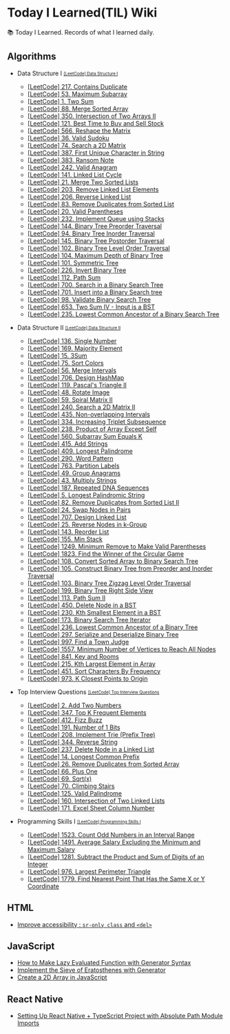# Today I Learned(TIL) Wiki

📚 Today I Learned. Records of what I learned daily.

## Algorithms

- Data Structure I <sub><sup>[[LeetCode] Data Structure I](https://leetcode.com/study-plan/data-structure/)</sup></sub>

  - [[LeetCode] 217. Contains Duplicate](./Algorithms/leetcode-217-contains-duplicate.md)
  - [[LeetCode] 53. Maximum Subarray](./Algorithms/leetcode-53-maximum-subarray.md)
  - [[LeetCode] 1. Two Sum](./Algorithms/leetcode-1-two-sum.md)
  - [[LeetCode] 88. Merge Sorted Array](./Algorithms/leetcode-88-merge-sorted-array.md)
  - [[LeetCode] 350. Intersection of Two Arrays II](./Algorithms/leetcode-350-intersection-of-two-arrays-ii.md)
  - [[LeetCode] 121. Best Time to Buy and Sell Stock](./Algorithms/leetcode-121-best-time-to-buy-and-sell-stock.md)
  - [[LeetCode] 566. Reshape the Matrix](./Algorithms/leetcode-566-reshape-the-matrix.md)
  - [[LeetCode] 36. Valid Sudoku](./Algorithms/leetcode-36-valid-sudoku.md)
  - [[LeetCode] 74. Search a 2D Matrix](./Algorithms/leetcode-74-search-a-2d-matrix.md)
  - [[LeetCode] 387. First Unique Character in String](./Algorithms/leetcode-387-first-unique-character-in-string.md)
  - [[LeetCode] 383. Ransom Note](./Algorithms/leetcode-383-ransom-note.md)
  - [[LeetCode] 242. Valid Anagram](./Algorithms/leetcode-242-valid-anagram.md)
  - [[LeetCode] 141. Linked List Cycle](./Algorithms/leetcode-141-linked-list-cycle.md)
  - [[LeetCode] 21. Merge Two Sorted Lists](./Algorithms/leetcode-21-merge-two-sorted-lists.md)
  - [[LeetCode] 203. Remove Linked List Elements](./Algorithms/leetcode-203-remove-linked-list-elements.md)
  - [[LeetCode] 206. Reverse Linked List](./Algorithms/leetcode-206-reverse-linked-list.md)
  - [[LeetCode] 83. Remove Duplicates from Sorted List](./Algorithms/leetcode-83-remove-duplicates-from-sorted-list.md)
  - [[LeetCode] 20. Valid Parentheses](./Algorithms/leetcode-20-valid-parentheses.md)
  - [[LeetCode] 232. Implement Queue using Stacks](./Algorithms/leetcode-232-implement-queue-using-stacks.md)
  - [[LeetCode] 144. Binary Tree Preorder Traversal](./Algorithms/leetcode-144-binary-tree-preorder-traversal.md)
  - [[LeetCode] 94. Binary Tree Inorder Traversal](./Algorithms/leetcode-94-binary-tree-inorder-traversal.md)
  - [[LeetCode] 145. Binary Tree Postorder Traversal](./Algorithms/leetcode-145-binary-tree-postorder-traversal.md)
  - [[LeetCode] 102. Binary Tree Level Order Traversal](./Algorithms/leetcode-102-binary-tree-level-order-traversal.md)
  - [[LeetCode] 104. Maximum Depth of Binary Tree](./Algorithms/leetcode-104-maximum-depth-of-binary-tree.md)
  - [[LeetCode] 101. Symmetric Tree](./Algorithms/leetcode-101-symmetric-tree.md)
  - [[LeetCode] 226. Invert Binary Tree](./Algorithms/leetcode-226-invert-binary-tree.md)
  - [[LeetCode] 112. Path Sum](./Algorithms/leetcode-112-path-sum.md)
  - [[LeetCode] 700. Search in a Binary Search Tree](./Algorithms/leetcode-700-search-in-a-binary-search-tree.md)
  - [[LeetCode] 701. Insert into a Binary Search tree](./Algorithms/leetcode-701-insert-into-a-binary-search-tree.md)
  - [[LeetCode] 98. Validate Binary Search Tree](./Algorithms/leetcode-98-validate-binary-search-tree.md)
  - [[LeetCode] 653. Two Sum IV - Input is a BST](./Algorithms/leetcode-653-two-sum-iv-input-is-a-bst.md)
  - [[LeetCode] 235. Lowest Common Ancestor of a Binary Search Tree](./Algorithms/leetcode-235-lowest-common-ancestor-of-a-binary-search-tree.md)

- Data Structure II <sub><sup>[[LeetCode] Data Structure II](https://leetcode.com/study-plan/data-structure/)</sup></sub>

  - [[LeetCode] 136. Single Number](./Algorithms/leetcode-136-single-number.md)
  - [[LeetCode] 169. Majority Element](./Algorithms/leetcode-169-majority-element.md)
  - [[LeetCode] 15. 3Sum](./Algorithms/leetcode-15-3sum.md)
  - [[LeetCode] 75. Sort Colors](./Algorithms/leetcode-75-sort-colors.md)
  - [[LeetCode] 56. Merge Intervals](./Algorithms/leetcode-56-merge-intervals.md)
  - [[LeetCode] 706. Design HashMap](./Algorithms/leetcode-706-design-hashmap.md)
  - [[LeetCode] 119. Pascal's Triangle II](./Algorithms/leetcode-119-pascals-triangle-ii.md)
  - [[LeetCode] 48. Rotate Image](./Algorithms/leetcode-48-rotate-image.md)
  - [[LeetCode] 59. Spiral Matrix II](./Algorithms/leetcode-59-spiral-matrix-ii.md)
  - [[LeetCode] 240. Search a 2D Matrix II](./Algorithms/leetcode-240-search-a-2d-matrix-ii.md)
  - [[LeetCode] 435. Non-overlapping Intervals](./Algorithms/leetcode-435-non-overlapping-intervals.md)
  - [[LeetCode] 334. Increasing Triplet Subsequence](./Algorithms/leetcode-334-increasing-triplet-subsequence.md)
  - [[LeetCode] 238. Product of Array Except Self](./Algorithms/leetcode-238-product-of-array-except-self.md)
  - [[LeetCode] 560. Subarray Sum Equals K](./Algorithms/leetcode-560-subarray-sum-equals-k.md)
  - [[LeetCode] 415. Add Strings](./Algorithms/leetcode-415-add-strings.md)
  - [[LeetCode] 409. Longest Palindrome](./Algorithms/leetcode-409-longest-palindrome.md)
  - [[LeetCode] 290. Word Pattern](./Algorithms/leetcode-290-word-pattern.md)
  - [[LeetCode] 763. Partition Labels](./Algorithms/leetcode-763-partition-labels.md)
  - [[LeetCode] 49. Group Anagrams](./Algorithms/leetcode-49-group-anagrams.md)
  - [[LeetCode] 43. Multiply Strings](./Algorithms/leetcode-43-multiply-strings.md)
  - [[LeetCode] 187. Repeated DNA Sequences](./Algorithms/leetcode-187-repeated-dna-sequences.md)
  - [[LeetCode] 5. Longest Palindromic String](./Algorithms/leetcode-5-longest-palindromic-string.md)
  - [[LeetCode] 82. Remove Duplicates from Sorted List II](./Algorithms/leetcode-82-remove-duplicates-from-sorted-list-ii.md)
  - [[LeetCode] 24. Swap Nodes in Pairs](./Algorithms/leetcode-24-swap-nodes-in-pairs.md)
  - [[LeetCode] 707. Design Linked List](./Algorithms/leetcode-707-design-linked-list.md)
  - [[LeetCode] 25. Reverse Nodes in k-Group](./Algorithms/leetcode-25-reverse-nodes-in-k-group.md)
  - [[LeetCode] 143. Reorder List](./Algorithms/leetcode-143-reorder-list.md)
  - [[LeetCode] 155. Min Stack](./Algorithms/leetcode-155-min-stack.md)
  - [[LeetCode] 1249. Minimum Remove to Make Valid Parentheses](./Algorithms/leetcode-1249-minimum-remove-to-make-valid-parentheses.md)
  - [[LeetCode] 1823. Find the Winner of the Circular Game](./Algorithms/leetcode-1823-find-the-winner-of-the-circular-game.md)
  - [[LeetCode] 108. Convert Sorted Array to Binary Search Tree](./Algorithms/leetcode-108-convert-sorted-array-to-binary-search-tree.md)
  - [[LeetCode] 105. Construct Binary Tree from Preorder and Inorder Traversal](./Algorithms/leetcode-105-construct-binary-tree-from-preorder-and-inorder-traversal.md)
  - [[LeetCode] 103. Binary Tree Zigzag Level Order Traversal](./Algorithms/leetcode-103-binary-tree-zigzag-level-order-traversal.md)
  - [[LeetCode] 199. Binary Tree Right Side View](./Algorithms/leetcode-199-binary-tree-right-side-view.md)
  - [[LeetCode] 113. Path Sum II](./Algorithms/leetcode-113-path-sum-ii.md)
  - [[LeetCode] 450. Delete Node in a BST](./Algorithms/leetcode-450-delete-node-in-a-bst.md)
  - [[LeetCode] 230. Kth Smallest Element in a BST](./Algorithms/leetcode-230-kth-smallest-element-in-a-bst.md)
  - [[LeetCode] 173. Binary Search Tree Iterator](./Algorithms/leetcode-173-binary-search-tree-iterator.md)
  - [[LeetCode] 236. Lowest Common Ancestor of a Binary Tree](./Algorithms/leetcode-236-lowest-common-ancestor-of-a-binary-tree.md)
  - [[LeetCode] 297. Serialize and Deserialize Binary Tree](./Algorithms/leetcode-297-serialize-and-deserialize-binary-tree.md)
  - [[LeetCode] 997. Find a Town Judge](./Algorithms/leetcode-997-find-a-town-judge.md)
  - [[LeetCode] 1557. Minimum Number of Vertices to Reach All Nodes](./Algorithms/leetcode-1557-minimum-number-of-vertices-to-reach-all-nodes.md)
  - [[LeetCode] 841. Key and Rooms](./Algorithms/leetcode-841-key-and-rooms.md)
  - [[LeetCode] 215. Kth Largest Element in Array](./Algorithms/leetcode-215-kth-largest-element-in-array.md)
  - [[LeetCode] 451. Sort Characters By Frequency](./Algorithms/leetcode-451-sort-characters-by-frequency.md)
  - [[LeetCode] 973. K Closest Points to Origin](./Algorithms/leetcode-973-k-closest-points-to-origin.md)

- Top Interview Questions <sub><sup>[[LeetCode] Top Interview Questions](https://leetcode.com/problem-list/top-interview-questions/)</sup></sub>

  - [[LeetCode] 2. Add Two Numbers](./Algorithms/leetcode-2-add-two-numbers.md)
  - [[LeetCode] 347. Top K Frequent Elements](./Algorithms/leetcode-347-top-k-frequent-elements.md)
  - [[LeetCode] 412. Fizz Buzz](./Algorithms/leetcode-412-fizz-buzz.md)
  - [[LeetCode] 191. Number of 1 Bits](./Algorithms/leetcode-191-number-of-1-bits.md)
  - [[LeetCode] 208. Implement Trie (Prefix Tree)](./Algorithms/leetcode-208-implement-trie-prefix-tree.md)
  - [[LeetCode] 344. Reverse String](./Algorithms/leetcode-344-reverse-string.md)
  - [[LeetCode] 237. Delete Node in a Linked List](./Algorithms/leetcode-237-delete-node-in-a-linked-list.md)
  - [[LeetCode] 14. Longest Common Prefix](./Algorithms/leetcode-14-logest-common-prefix.md)
  - [[LeetCode] 26. Remove Duplicates from Sorted Array](./Algorithms/leetcode-26-remove-duplicates-from-sorted-array.md)
  - [[LeetCode] 66. Plus One](./Algorithms/leetcode-66-plus-one.md)
  - [[LeetCode] 69. Sqrt(x)](./Algorithms/leetcode-69-sqrt-x.md)
  - [[LeetCode] 70. Climbing Stairs](./Algorithms/leetcode-70-climbing-stairs.md)
  - [[LeetCode] 125. Valid Palindrome](./Algorithms/leetcode-125-valid-palindrome.md)
  - [[LeetCode] 160. Intersection of Two Linked Lists](./Algorithms/leetcode-160-intersection-of-two-linked-lists.md)
  - [[LeetCode] 171. Excel Sheet Column Number](./Algorithms/leetcode-171-excel-sheet-column-number.md)

- Programming Skills I <sub><sup>[[LeetCode] Programming Skills I](https://leetcode.com/study-plan/programming-skills/)</up></sub>
  - [[LeetCode] 1523. Count Odd Numbers in an Interval Range](./Algorithms/leetcode-1523-count-odd-numbers-in-an-interval-range.md)
  - [[LeetCode] 1491. Average Salary Excluding the Minimum and Maximum Salary](./Algorithms/leetcode-1491-average-salary-excluding-the-minimum-and-maximum-salary.md)
  - [[LeetCode] 1281. Subtract the Product and Sum of Digits of an Integer](./Algorithms/leetcode-1281-subtract-the-product-and-sum-of-digits-of-an-integer.md)
  - [[LeetCode] 976. Largest Perimeter Triangle](./Algorithms/leetcode-976-largest-perimiter-triagle.md)
  - [[LeetCode] 1779. Find Nearest Point That Has the Same X or Y Coordinate](./Algorithms/leetcode-1779-find-nearest-point-that-has-the-same-x-or-y-coordinate.md)

## HTML

- [Improve accessibility : `sr-only class` and `<del>`](./HTML/improve-accessibility-sr-only-class-and-del.md)

## JavaScript

- [How to Make Lazy Evaluated Function with Generator Syntax](./JavaScript/how-to-make-lazy-evaluated-function-with-generator-syntax.md)
- [Implement the Sieve of Eratosthenes with Generator](./JavaScript/implement-the-sieve-of-eratosthenes-with-generator.md)
- [Create a 2D Array in JavaScript](./JavaScript/create-a-2d-array-in-javascript.md)

## React Native

- [Setting Up React Native + TypeScript Project with Absolute Path Module Imports](./React%20Native/setting-up-react-native-typescript-project-with-absolute-path-module-imports.md)
